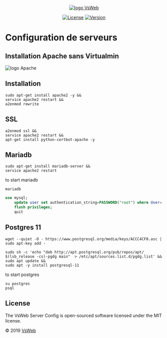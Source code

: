 <p align="center">
    <a href="https://vsweb.be"><img src="https://vsweb.be/userfiles/images/14548837631453228685logo.png" alt="logo VsWeb"></a>
</p>

<p align="center">
    <a href="https://opensource.org/licenses/MIT" target="_blank"><img src="https://img.shields.io/badge/License-MIT-yellow.svg" alt="License"></a>
    <a href="https://github.com/jul6art/symfony-skeleton" target="_blank"><img src="https://img.shields.io/static/v1?label=stable&message=v1&color=success" alt="Version"></a>
</p>

Configuration de serveurs
=========================
Installation Apache sans Virtualmin
-----------------------------------

![logo Apache](https://doc.ubuntu-fr.org/_media/apache_logo.png "logo apache")

Installation
------------
```console
sudo apt-get install apache2 -y &&
service apache2 restart &&
a2enmod rewrite
```

SSL
---

```console
a2enmod ssl &&
service apache2 restart &&
apt-get install python-certbot-apache -y
```
    
Mariadb
-------

```console
sudo apt-get install mariadb-server &&
service apache2 restart
```

to start mariadb

```console
mariadb
```

```sql
use mysql;
    update user set authentication_string=PASSWORD("root") where User='root';
    flush privileges;
    quit
```

Postgres 11
-----------

```console
wget --quiet -O - https://www.postgresql.org/media/keys/ACCC4CF8.asc | sudo apt-key add -

sudo sh -c 'echo "deb http://apt.postgresql.org/pub/repos/apt/ $(lsb_release -cs)-pgdg main"  > /etc/apt/sources.list.d/pgdg.list' && 
sudo apt update &&
sudo apt -y install postgresql-11
```

to start postgres
```console
su postgres
psql
```

License
-------

The VsWeb Server Config is open-sourced software licensed under the MIT license.

&copy; 2019 [VsWeb](https://vsweb.be)
